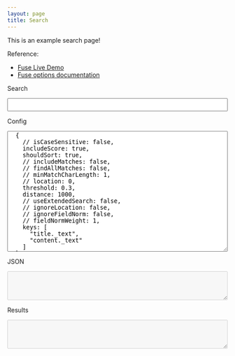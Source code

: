 ```yaml
---
layout: page
title: Search
---
```


This is an example search page!

Reference:
- [Fuse Live Demo](https://fusejs.io/demo.html)
- [Fuse options documentation](https://fusejs.io/api/options.html)

<div class="live-demo" style="width: 100%; margin: 0%;">
  <p>Search</p>
  <input type="text" id="search" style="width: 100%; height: 30px;">
  <div id="html" style="margin-top: 2%;"></div>
  <p>Config</p>
  <textarea id="config" rows="18" style="width: 100%;" wrap="off">
  {
    // isCaseSensitive: false,
    includeScore: true,
    shouldSort: true,
    // includeMatches: false,
    // findAllMatches: false,
    // minMatchCharLength: 1,
    // location: 0,
    threshold: 0.3,
    distance: 1000,
    // useExtendedSearch: false,
    // ignoreLocation: false,
    // ignoreFieldNorm: false,
    // fieldNormWeight: 1,
    keys: [
      "title._text",
      "content._text"
    ]
  }
  </textarea>
  <p>JSON</p>
  <textarea id="json" rows="4" style="width: 100%;" disabled wrap="off"></textarea>
  <p>Results</p>
  <textarea id="results" rows="4" style="width: 100%;" disabled wrap="off"></textarea>
</div>

<script>
// data:text/html, <html contenteditable>
;(async function() {
  const CTX = {}
  console.log('loading scripts...')
  await Promise.all([
    // https://lodash.com/docs/4.17.21
    // 'https://cdnjs.cloudflare.com/ajax/libs/lodash.js/4.17.21/lodash.min.js',
    // https://caolan.github.io/async/v3/docs.html
    // 'https://cdnjs.cloudflare.com/ajax/libs/async/3.2.4/async.min.js',

    // https://www.jsdelivr.com/package/npm/xmltojson
    // CTX.xmlToJSON.parseString('<xml><a>It Works!</a></xml>')
    ['https://cdn.jsdelivr.net/npm/xmltojson@1.3.5/lib/xmlToJSON.min.js', 'xmlToJSON'],
    // https://cdnjs.com/libraries/x2js
    // https://cdnjs.cloudflare.com/ajax/libs/x2js/1.2.0/xml2json.js
    // ...

    // Fuzzy Search
    // https://stackoverflow.com/questions/23305000/javascript-fuzzy-search-that-makes-sense
    // https://github.com/atom/fuzzaldrin/
    // https://github.com/farzher/fuzzysort
    // 'https://cdn.jsdelivr.net/npm/fuzzysort@2.0.4/fuzzysort.min.js',
    // ...
    // https://fusejs.io/demo.html
    // https://github.com/krisk/Fuse
    // https://fusejs.io/getting-started/installation.html
    ['https://cdn.jsdelivr.net/npm/fuse.js/dist/fuse.min.js', 'Fuse'],
  ].map(value => {
    const [scriptLink, funcName] = ((value) => {
      if (typeof value === 'string') {
        return [value, null]
      } else if (Array.isArray(value)) {
        return value
      }
      return []
    })(value)
    return fetch(scriptLink).then(response => response.text()).then(script => [script, funcName])
  })).then((scripts) => {
    scripts.forEach(([script, funcName]) => {
      ;(function(script, funcName) {
        if (!script) return;
        const result = eval(`${script};${funcName}`);

        if (!funcName) return;
        CTX[funcName] = result;
        // eval(`this['${funcName}'] = ${funcName}`)
      }.call(CTX, script, funcName));
    })
  }).catch(err => {
    console.error(err)
    throw err
  })
  console.log('scripts loaded!!')

  console.log('loading xml...')
  const xml = await fetch('feed.xml').then(
    response => response.text()
  ).then(xml => {
    return xml
  }).catch(err => {
    console.error(err)
    throw err
  })
  console.log('xml loaded!!')

  const json = CTX.xmlToJSON.parseString(xml)
  document.querySelector('#json').textContent = JSON.stringify(json, null, 2 )

  // https://www.w3schools.com/jsref/obj_event.asp
  document.querySelector('#search').addEventListener("input", function (elem) {
    const options = (function () {
      const result = eval(`const config=${document.querySelector('#config').value};config;`);
      return result
    }).call({})

    const list = json.feed[0].entry
    const fuse = new CTX.Fuse(list, options);
    const pattern = elem.target.value
    const results = fuse.search(pattern)

    html.textContent = null
    results.forEach(({item} = {}) => {
      const {id: [{_text: link}], title: [{_text: title}], content: [{_text: content}]} = item

      const html = document.querySelector('#html')
      html.insertAdjacentHTML( 'beforeend', `
        <div style=" display: flex; flex-direction: column; ">
          <a href="${link}">${title}</a>
          <div style="height: 150px; overflow-x: hidden; overflow-y: auto;">${content}</div>
        </div>
        <br/>
      `)
    })
    document.querySelector('#results').value = JSON.stringify(results, null, 2)
  });
}());
</script>
